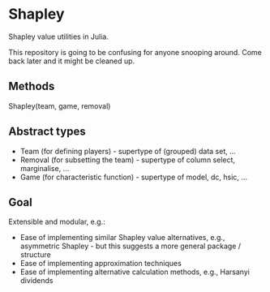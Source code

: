 # Shapley
Shapley value utilities in Julia.

This repository is going to be confusing for anyone snooping around. Come back later and it might be cleaned up.



## Methods

Shapley(team, game, removal)

## Abstract types

* Team (for defining players) - supertype of (grouped) data set, ...
* Removal (for subsetting the team) - supertype of column select, marginalise, ...
* Game (for characteristic function) - supertype of model,  dc, hsic, ...

## Goal

Extensible and modular, e.g.:

* Ease of implementing similar Shapley value alternatives, e.g., asymmetric Shapley - but this suggests a more general package / structure
* Ease of implementing approximation techniques
* Ease of implementing alternative calculation methods, e.g., Harsanyi dividends

